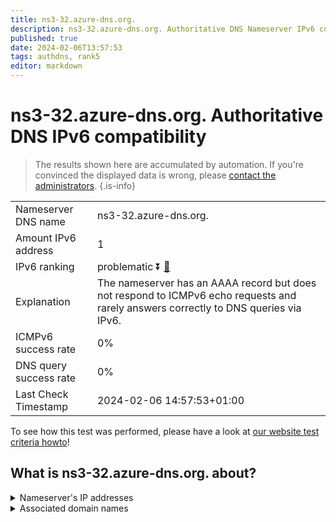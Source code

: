 ```yaml
---
title: ns3-32.azure-dns.org.
description: ns3-32.azure-dns.org. Authoritative DNS Nameserver IPv6 compatibility
published: true
date: 2024-02-06T13:57:53
tags: authdns, rank5
editor: markdown
---
```


# ns3-32.azure-dns.org. Authoritative DNS IPv6 compatibility

> The results shown here are accumulated by automation. If you're convinced the displayed data is wrong, please [contact the administrators](/howto/chat). 
{.is-info}




|   |   |
| - | - |
| Nameserver DNS name | ns3-32.azure-dns.org.
| Amount IPv6 address | 1
| IPv6 ranking | problematic :arrow_double_down: [🔗](/howto/ranking) |
| Explanation | The nameserver has an AAAA record but does not respond to ICMPv6 echo requests and rarely answers correctly to DNS queries via IPv6. |
| ICMPv6 success rate | 0%|
| DNS query success rate | 0% |
| Last Check Timestamp | 2024-02-06 14:57:53+01:00 |

To see how this test was performed, please have a look at [our website test criteria howto](/howto/testcriteria/authdns)!


## What is ns3-32.azure-dns.org. about?




<details>
<summary>Nameserver's IP addresses</summary>

2a01:111:4000:10::20

</details>



<details>
<summary>Associated domain names</summary>

www.office.com

</details>
